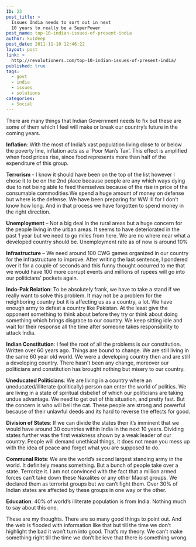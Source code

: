 ```yaml
---
ID: 23
post_title: >
  Issues India needs to sort out in next
  10 years to really be a SuperPower
post_name: top-10-indian-issues-of-present-india
author: ku1deep
post_date: 2011-11-10 12:46:22
layout: post
link: >
  http://revolutioners.com/top-10-indian-issues-of-present-india/
published: true
tags:
  - govt
  - india
  - issues
  - solutions
categories:
  - Social
---
```

There are many things that Indian Government needs to fix but these are some of them which I feel will make or break our country’s future in the coming years.

<strong>Inflation</strong>: With the most of India’s vast population living close to or below the poverty line, inflation acts as a ‘Poor Man’s Tax’. This effect is amplified when food prices rise, since food represents more than half of the expenditure of this group.

<strong>Terrorism</strong> - I know it should have been on the top of the list however I chose it to be on the 2nd place because people are any which ways dying due to not being able to feed themselves because of the rise in price of the consumable commodities.We spend a huge amount of money on defense but where is the defense. We have been preparing for WW III for I don’t know how long. And in that process we have forgotten to spend money in the right direction.

<strong>Unemployment</strong> – Not a big deal in the rural areas but a huge concern for the people living in the urban areas. It seems to have deteriorated in the past 1 year but we need to go miles from here. We are no where near what a developed country should be. Unemployment rate as of now is around 10%

<strong>Infrastructure</strong> – We need around 100 CWG games organized in our country for the infrastructure to improve. After writing the last sentence, I pondered over it for a couple of seconds and this funny thought occurred to me that we would have 100 more corrupt events and millions of rupees will go into our politicians’ pockets again.

<strong>Indo-Pak Relation</strong>: To be absolutely frank, we have to take a stand if we really want to solve this problem. It may not be a problem for the neighboring country but it is affecting us as a country, a lot. We have enough army to defeat a country like Pakistan. At the least give the opponent something to think about before they try or think about doing something which brings disgrace to our country. We keep sitting idle and wait for their response all the time after someone takes responsibility to attack India.

<strong>Indian Constitution</strong>: I feel the root of all the problems is our constitution. Written over 60 years ago. Things are bound to change. We are still living in the same 60 year old world. We were a developing country then and are still a developing country. There hasn't been any change, moreover our politicians and constitution has brought nothing but misery to our country.

<strong>Uneducated Politicians</strong>: We are living in a country where an uneducated/illiterate (politically) person can enter the world of politics. We are living in a state of spiritual disbelief of which our politicians are taking undue advantage. We need to get out of this situation, and pretty fast. But the concern is who will bell the cat. These people are strong and powerful because of their unlawful deeds and its hard to reverse the effects for good.

<strong>Division of States</strong>: If we can divide the states then it’s imminent that we would have around 30 countries within India in the next 10 years. Dividing states further was the first weakness shown by a weak leader of our country. People will demand unethical things, it does not mean you mess up with the idea of peace and forget what you are supposed to do.

<strong>Communal Riots</strong>: We are the world’s second largest standing army in the world. It definitely means something. But a bunch of people take over a state. Terrorize it. I am not convinced with the fact that a million armed forces can’t take down these Naxalites or any other Maoist groups. We declared them as terrorist groups but we can’t fight them. Over 30% of Indian states are affected by these groups in one way or the other.

<strong>Education</strong>: 40% of world’s illiterate population is from India. Nothing much to say about this one.

These are my thoughts. There are so many good things to point out. And the web is flooded with information like that but till the time we don’t highlight the bad it won’t turn into good. That’s my theory. We can’t make something right till the time we don’t believe that there is something wrong.